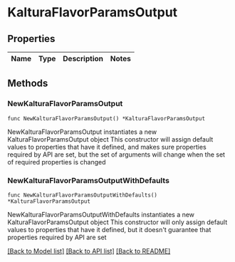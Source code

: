 # KalturaFlavorParamsOutput

## Properties

Name | Type | Description | Notes
------------ | ------------- | ------------- | -------------

## Methods

### NewKalturaFlavorParamsOutput

`func NewKalturaFlavorParamsOutput() *KalturaFlavorParamsOutput`

NewKalturaFlavorParamsOutput instantiates a new KalturaFlavorParamsOutput object
This constructor will assign default values to properties that have it defined,
and makes sure properties required by API are set, but the set of arguments
will change when the set of required properties is changed

### NewKalturaFlavorParamsOutputWithDefaults

`func NewKalturaFlavorParamsOutputWithDefaults() *KalturaFlavorParamsOutput`

NewKalturaFlavorParamsOutputWithDefaults instantiates a new KalturaFlavorParamsOutput object
This constructor will only assign default values to properties that have it defined,
but it doesn't guarantee that properties required by API are set


[[Back to Model list]](../README.md#documentation-for-models) [[Back to API list]](../README.md#documentation-for-api-endpoints) [[Back to README]](../README.md)


